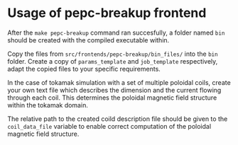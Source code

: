 # Usage of pepc-breakup frontend

After the `make pepc-breakup` command ran succesfully, a folder named `bin` should be created with the compiled executable within. 

Copy the files from `src/frontends/pepc-breakup/bin_files/` into the `bin` folder. 
Create a copy of `params_template` and `job_template` respectively, adapt the copied files to your specific requirements.

In the case of tokamak simulation with a set of multiple poloidal coils, create your own text file which describes the 
dimension and the current flowing through each coil. This determines the poloidal magnetic field structure within the tokamak domain.

The relative path to the created coild description file should be given to the `coil_data_file` variable to enable correct computation
of the poloidal magnetic field structure.
